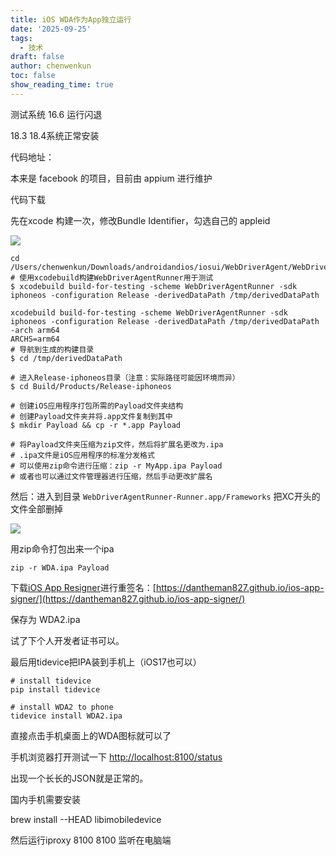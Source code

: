 ```yaml
---
title: iOS WDA作为App独立运行
date: '2025-09-25'
tags:
  - 技术
draft: false
author: chenwenkun
toc: false
show_reading_time: true
---
```

测试系统 16.6 运行闪退

18.3 18.4系统正常安装

代码地址：

本来是 facebook 的项目，目前由 appium 进行维护

代码下载

先在xcode 构建一次，修改Bundle Identifier，勾选自己的 appleid

![](https://prod-files-secure.s3.us-west-2.amazonaws.com/c205fb54-92b2-4987-8be3-972b67d27acc/cb756a73-27bc-4b0d-951a-858df3344b59/image.png?X-Amz-Algorithm=AWS4-HMAC-SHA256&X-Amz-Content-Sha256=UNSIGNED-PAYLOAD&X-Amz-Credential=ASIAZI2LB4666P2S3325%2F20251029%2Fus-west-2%2Fs3%2Faws4_request&X-Amz-Date=20251029T122238Z&X-Amz-Expires=3600&X-Amz-Security-Token=IQoJb3JpZ2luX2VjEBwaCXVzLXdlc3QtMiJHMEUCIBch9A0a6%2FiyS6WMa4VArP0Iq0KLn6u8eWyoZNnwLkdxAiEArZKeh1wc2BtLtxFwO2jBzOU0rW6pWJ1guYTCJkstLmwqiAQI1f%2F%2F%2F%2F%2F%2F%2F%2F%2F%2FARAAGgw2Mzc0MjMxODM4MDUiDHhyLpJhiIvbGrQ%2BCSrcA2VdFMrS6cy87RFlqZhugM0zr1j3eBsYMhraTJ5NyeEPdvxALXLVWN9Wnb7lan3k85YCfZ5NMlOX8xny425Yg3dcPtVUDGzdJd2voiRtNBSQw%2BfMOAkHm50f3TvyOAjI1CHgsLg1gB7k0rnY27lwgT%2FowL6M8NBYWfXuQ5yx35olOAwu1DmwPkjveFjK4pfuZ8%2ByyDVTt35R%2Bm%2FbPrlVI7bSt8EA89stjBJAt2bPlDgpwG1AUREQpW9RvrDdQpXknyNPm5GhNzv2hqiuGHYDEUMbjehc3JtwPAlucPtoJxN7eu%2Fd18DvYFkMQAqxEwHaZsNohGwuer9EFDhxlNFpsUY6qejvuYUjmk%2F0jdEd%2FpYMKXqgAfGpg33%2F%2BO27%2BiJHf2ITY%2BhakHGm6Au2kbZhCUzvL9yAB4TIGKQ5%2Fv4LtEXuHGgEL8YrTBgkLOgEHuxe2XWhOx%2BKBmZVkbKwSMMOPmyC6Nx7A%2FIxjv%2Bbdpb%2BumSGTuouhwbPGct3abmTeP7Sl4xwRt9Fu5uzmxDLovcCSq%2B1F8T%2FqimT9%2FuPfk%2F13zIF%2BJh%2B8KzZc5vqu3NF145iJZR3idWO1FHV%2B6hw%2Fq4u0qvJFcvxl%2FLKfHdMgc%2FYGzwISXdPd4MnH%2FMiAYD%2FMMn%2Fh8gGOqUBBTPucgHqtkWNEyCQ8a5okBFqnBiqjjs%2BLuLYWHuTYsv2ZhqAZjr1z%2BlpTd8T1SsCA8NzcvePwTSZQ4uniBtaXlNRJGDDpm2KtWVL%2F7S2b67z%2FDrFxxFQ2WT7D4d%2F4riRkZYFeAWiKQLWxRDAvZsgJ1DXpm%2B8xQ99X2Cf3pwgcHub5or%2BOivwidmF1kQlIucecJK5KwnRUVX%2B0KuPxYTj6EwpjInx&X-Amz-Signature=8e8e7b7ffb29d850a4f745ebe6da9fc3f05c8f7d6c3dd181b4b36e44da643686&X-Amz-SignedHeaders=host&x-amz-checksum-mode=ENABLED&x-id=GetObject)

```shell
cd /Users/chenwenkun/Downloads/androidandios/iosui/WebDriverAgent/WebDriverAgent
# 使用xcodebuild构建WebDriverAgentRunner用于测试
$ xcodebuild build-for-testing -scheme WebDriverAgentRunner -sdk iphoneos -configuration Release -derivedDataPath /tmp/derivedDataPath

xcodebuild build-for-testing -scheme WebDriverAgentRunner -sdk iphoneos -configuration Release -derivedDataPath /tmp/derivedDataPath -arch arm64
ARCHS=arm64
# 导航到生成的构建目录
$ cd /tmp/derivedDataPath

# 进入Release-iphoneos目录（注意：实际路径可能因环境而异）
$ cd Build/Products/Release-iphoneos

# 创建iOS应用程序打包所需的Payload文件夹结构
# 创建Payload文件夹并将.app文件复制到其中
$ mkdir Payload && cp -r *.app Payload

# 将Payload文件夹压缩为zip文件，然后将扩展名更改为.ipa
# .ipa文件是iOS应用程序的标准分发格式
# 可以使用zip命令进行压缩：zip -r MyApp.ipa Payload
# 或者也可以通过文件管理器进行压缩，然后手动更改扩展名
```

然后：进入到目录 `WebDriverAgentRunner-Runner.app/Frameworks` 把XC开头的文件全部删掉

![](https://prod-files-secure.s3.us-west-2.amazonaws.com/c205fb54-92b2-4987-8be3-972b67d27acc/358b8d2b-1bfe-4fb9-beb5-83e1de5f201e/image.png?X-Amz-Algorithm=AWS4-HMAC-SHA256&X-Amz-Content-Sha256=UNSIGNED-PAYLOAD&X-Amz-Credential=ASIAZI2LB4666P2S3325%2F20251029%2Fus-west-2%2Fs3%2Faws4_request&X-Amz-Date=20251029T122238Z&X-Amz-Expires=3600&X-Amz-Security-Token=IQoJb3JpZ2luX2VjEBwaCXVzLXdlc3QtMiJHMEUCIBch9A0a6%2FiyS6WMa4VArP0Iq0KLn6u8eWyoZNnwLkdxAiEArZKeh1wc2BtLtxFwO2jBzOU0rW6pWJ1guYTCJkstLmwqiAQI1f%2F%2F%2F%2F%2F%2F%2F%2F%2F%2FARAAGgw2Mzc0MjMxODM4MDUiDHhyLpJhiIvbGrQ%2BCSrcA2VdFMrS6cy87RFlqZhugM0zr1j3eBsYMhraTJ5NyeEPdvxALXLVWN9Wnb7lan3k85YCfZ5NMlOX8xny425Yg3dcPtVUDGzdJd2voiRtNBSQw%2BfMOAkHm50f3TvyOAjI1CHgsLg1gB7k0rnY27lwgT%2FowL6M8NBYWfXuQ5yx35olOAwu1DmwPkjveFjK4pfuZ8%2ByyDVTt35R%2Bm%2FbPrlVI7bSt8EA89stjBJAt2bPlDgpwG1AUREQpW9RvrDdQpXknyNPm5GhNzv2hqiuGHYDEUMbjehc3JtwPAlucPtoJxN7eu%2Fd18DvYFkMQAqxEwHaZsNohGwuer9EFDhxlNFpsUY6qejvuYUjmk%2F0jdEd%2FpYMKXqgAfGpg33%2F%2BO27%2BiJHf2ITY%2BhakHGm6Au2kbZhCUzvL9yAB4TIGKQ5%2Fv4LtEXuHGgEL8YrTBgkLOgEHuxe2XWhOx%2BKBmZVkbKwSMMOPmyC6Nx7A%2FIxjv%2Bbdpb%2BumSGTuouhwbPGct3abmTeP7Sl4xwRt9Fu5uzmxDLovcCSq%2B1F8T%2FqimT9%2FuPfk%2F13zIF%2BJh%2B8KzZc5vqu3NF145iJZR3idWO1FHV%2B6hw%2Fq4u0qvJFcvxl%2FLKfHdMgc%2FYGzwISXdPd4MnH%2FMiAYD%2FMMn%2Fh8gGOqUBBTPucgHqtkWNEyCQ8a5okBFqnBiqjjs%2BLuLYWHuTYsv2ZhqAZjr1z%2BlpTd8T1SsCA8NzcvePwTSZQ4uniBtaXlNRJGDDpm2KtWVL%2F7S2b67z%2FDrFxxFQ2WT7D4d%2F4riRkZYFeAWiKQLWxRDAvZsgJ1DXpm%2B8xQ99X2Cf3pwgcHub5or%2BOivwidmF1kQlIucecJK5KwnRUVX%2B0KuPxYTj6EwpjInx&X-Amz-Signature=8c60d2bef88c070c9f868aa542901f03b9ccbe42df89dbe1a25b516f2b48fa78&X-Amz-SignedHeaders=host&x-amz-checksum-mode=ENABLED&x-id=GetObject)

用zip命令打包出来一个ipa

```shell
zip -r WDA.ipa Payload
```

下载[iOS App Resigner](https://zhida.zhihu.com/search?content_id=237756070&content_type=Article&match_order=1&q=iOS%20App%20Resigner&zd_token=eyJhbGciOiJIUzI1NiIsInR5cCI6IkpXVCJ9.eyJpc3MiOiJ6aGlkYV9zZXJ2ZXIiLCJleHAiOjE3NDQzNTQ0ODAsInEiOiJpT1MgQXBwIFJlc2lnbmVyIiwiemhpZGFfc291cmNlIjoiZW50aXR5IiwiY29udGVudF9pZCI6MjM3NzU2MDcwLCJjb250ZW50X3R5cGUiOiJBcnRpY2xlIiwibWF0Y2hfb3JkZXIiOjEsInpkX3Rva2VuIjpudWxsfQ.XGwOKX0ujlvhojSuRT3SlA0sDFnQK-FxDJr60CX6YqU&zhida_source=entity)进行重签名：[https://dantheman827.github.io/ios-app-signer/](https://dantheman827.github.io/ios-app-signer/)

保存为 WDA2.ipa

试了下个人开发者证书可以。

最后用tidevice把IPA装到手机上（iOS17也可以）

```shell
# install tidevice
pip install tidevice

# install WDA2 to phone
tidevice install WDA2.ipa
```

直接点击手机桌面上的WDA图标就可以了

手机浏览器打开测试一下 [http://localhost:8100/status](http://localhost:8100/status)

出现一个长长的JSON就是正常的。

国内手机需要安装

brew install --HEAD libimobiledevice

然后运行iproxy 8100 8100 监听在电脑端
